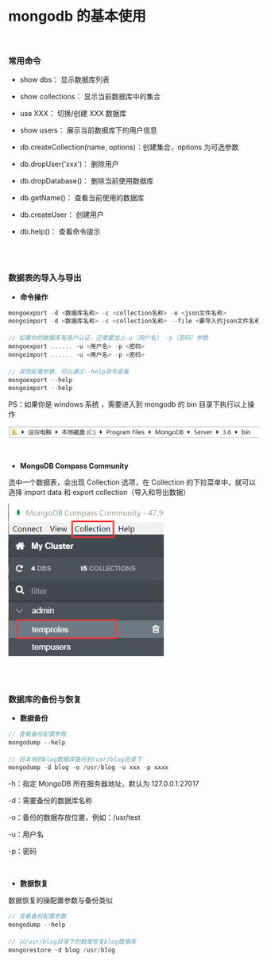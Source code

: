 # mongodb 的基本使用

</br>

### 常用命令

- show dbs： 显示数据库列表

- show collections： 显示当前数据库中的集合

- use XXX： 切换/创建 XXX 数据库

- show users： 展示当前数据库下的用户信息

- db.createCollection(name, options)：创建集合，options 为可选参数

- db.dropUser('xxx')： 删除用户

- db.dropDatabase()： 删除当前使用数据库

- db.getName()： 查看当前使用的数据库

- db.createUser： 创建用户

- db.help()： 查看命令提示

</br>
</br>

### 数据表的导入与导出

- **命令操作**

```javascript
mongoexport -d <数据库名称> -c <collection名称> -o <json文件名称>
mongoimport -d <数据库名称> -c <collection名称> --file <要导入的json文件名称>

// 如果你的数据库有用户认证，还需要加上-u（用户名） -p（密码）参数
mongoexport ...... -u <用户名> -p <密码>
mongoimport ...... -u <用户名> -p <密码>

// 其他配置参数，可以通过--help命令查看
mongoexport --help
mongoimport --help
```

PS：如果你是 windows 系统 ，需要进入到 mongodb 的 bin 目录下执行以上操作

![image](./img/catalog.png)

</br>

- **MongoDB Compass Community**

选中一个数据表，会出现 Collection 选项，在 Collection 的下拉菜单中，就可以选择 import data 和 export collection（导入和导出数据）

![image](./img/compass.png)

</br>
</br>

### 数据库的备份与恢复

- **数据备份**

```javascript
// 查看备份配置参数
mongodump --help

// 将本地的blog数据库备份到/usr/blog目录下
mongodump -d blog -o /usr/blog -u xxx -p xxxx
```

-h：指定 MongoDB 所在服务器地址，默认为 127.0.0.1:27017

-d：需要备份的数据库名称

-o：备份的数据存放位置，例如：/usr/test

-u：用户名

-p：密码

</br>

- **数据恢复**

数据恢复的操配置参数与备份类似

```javascript
// 查看备份配置参数
mongodump --help

// 以/usr/blog目录下的数据恢复blog数据库
mongorestore -d blog /usr/blog
```

</br>
</br>
